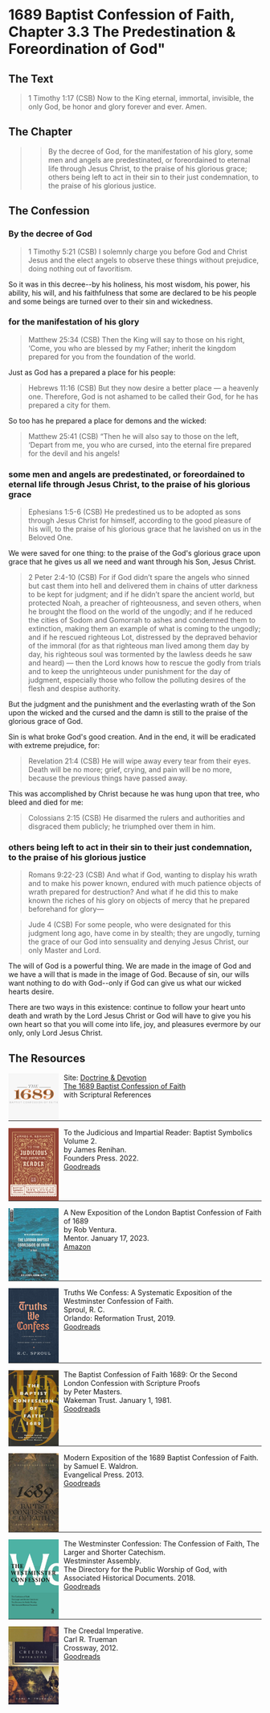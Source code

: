 # 1689 Baptist Confession of Faith, Chapter 3.3 The Predestination & Foreordination of God"
## The Text

>1 Timothy 1:17 (CSB) Now to the King eternal, immortal, invisible, the only God, be honor and glory forever and ever. Amen.

## The Chapter

>>By the decree of God, for the manifestation of his glory, some men and angels are predestinated, or foreordained to eternal life through Jesus Christ, to the praise of his glorious grace; others being left to act in their sin to their just condemnation, to the praise of his glorious justice.

## The Confession

### By the decree of God

>1 Timothy 5:21 (CSB) I solemnly charge you before God and Christ Jesus and the elect angels to observe these things without prejudice, doing nothing out of favoritism.

So it was in this decree--by his holiness, his most wisdom, his power, his ability, his will, and his faithfulness that some are declared to be his people and some beings are turned over to their sin and wickedness.

### for the manifestation of his glory

>Matthew 25:34 (CSB) Then the King will say to those on his right, ‘Come, you who are blessed by my Father; inherit the kingdom prepared for you from the foundation of the world.

Just as God has a prepared a place for his people:

>Hebrews 11:16 (CSB) But they now desire a better place — a heavenly one. Therefore, God is not ashamed to be called their God, for he has prepared a city for them.

So too has he prepared a place for demons and the wicked:

>Matthew 25:41 (CSB) “Then he will also say to those on the left, ‘Depart from me, you who are cursed, into the eternal fire prepared for the devil and his angels!

### some men and angels are predestinated, or foreordained to eternal life through Jesus Christ, to the praise of his glorious grace

>Ephesians 1:5-6 (CSB) He predestined us to be adopted as sons through Jesus Christ for himself, according to the good pleasure of his will, to the praise of his glorious grace that he lavished on us in the Beloved One.

We were saved for one thing: to the praise of the God's glorious grace upon grace that he gives us all we need and want through his Son, Jesus Christ.


>2 Peter 2:4-10 (CSB) For if God didn’t spare the angels who sinned but cast them into hell and delivered them in chains of utter darkness to be kept for judgment; and if he didn’t spare the ancient world, but protected Noah, a preacher of righteousness, and seven others, when he brought the flood on the world of the ungodly; and if he reduced the cities of Sodom and Gomorrah to ashes and condemned them to extinction, making them an example of what is coming to the ungodly; and if he rescued righteous Lot, distressed by the depraved behavior of the immoral (for as that righteous man lived among them day by day, his righteous soul was tormented by the lawless deeds he saw and heard) — then the Lord knows how to rescue the godly from trials and to keep the unrighteous under punishment for the day of judgment, especially those who follow the polluting desires of the flesh and despise authority.

But the judgment and the punishment and the everlasting wrath of the Son upon the wicked and the cursed and the damn is still to the praise of the glorious grace of God.

Sin is what broke God's good creation. And in the end, it will be eradicated with extreme prejudice, for:

>Revelation 21:4 (CSB) He will wipe away every tear from their eyes. Death will be no more; grief, crying, and pain will be no more, because the previous things have passed away.

This was accomplished by Christ because he was hung upon that tree, who bleed and died for me:

>Colossians 2:15 (CSB) He disarmed the rulers and authorities and disgraced them publicly; he triumphed over them in him.

### others being left to act in their sin to their just condemnation, to the praise of his glorious justice

>Romans 9:22-23 (CSB) And what if God, wanting to display his wrath and to make his power known, endured with much patience objects of wrath prepared for destruction? And what if he did this to make known the riches of his glory on objects of mercy that he prepared beforehand for glory—

>Jude 4 (CSB) For some people, who were designated for this judgment long ago, have come in by stealth; they are ungodly, turning the grace of our God into sensuality and denying Jesus Christ, our only Master and Lord.

The will of God is a powerful thing. We are made in the image of God and we have a will that is made in the image of God. Because of sin, our wills want nothing to do with God--only if God can give us what our wicked hearts desire.

There are two ways in this existence: continue to follow your heart unto death and wrath by the Lord Jesus Christ or God will have to give you his own heart so that you will come into life, joy, and pleasures evermore by our only, only Lord Jesus Christ.

## The Resources

<img src="images/dnd-1689-site-logo.png" align="left" width="100" style="padding-right: 10px" />Site: [Doctrine & Devotion](http://www.doctrineanddevotion.com/)  
[The 1689 Baptist Confession of Faith](https://www.the1689confession.com/)  
with Scriptural References

<p style="clear:both;">

---

<img src="images/confession-1689-judacious-reader-renihan.png" align="left" width="100" style="padding-right: 10px" />To the Judicious and Impartial Reader: Baptist Symbolics Volume 2.  
by James Renihan.  
Founders Press. 2022.  
[Goodreads](https://www.goodreads.com/book/show/17867976-modern-exposition-of-the-1689-baptist-confession-of-faith)

<p style="clear:both;">

---

<img src="images/confession-1689-new-exposition-ventura.jpg" align="left" width="100" style="padding-right: 10px" />A New Exposition of the London Baptist Confession of Faith of 1689    
by Rob Ventura.  
Mentor. January 17, 2023.  
[Amazon](https://www.amazon.com/Exposition-London-Baptist-Confession-Faith/dp/1527108902/ref=asc_df_1527108902/?tag=hyprod-20&linkCode=df0&hvadid=598295323603&hvpos=&hvnetw=g&hvrand=3877532160906942020&hvpone=&hvptwo=&hvqmt=&hvdev=c&hvdvcmdl=&hvlocint=&hvlocphy=9014286&hvtargid=pla-1722666080628&psc=1)

<p style="clear:both;">

---

<img src="images/confession-wcf-truths-we-confess-sproul.jpg" align="left" width="100" style="padding-right: 10px" />Truths We Confess: A Systematic Exposition of the Westminster Confession of Faith.  
Sproul, R. C.    
Orlando: Reformation Trust, 2019.  
[Goodreads](https://www.goodreads.com/book/show/50024945-truths-we-confess?ac=1&from_search=true&qid=ssTkBgIFwE&rank=1)

<p style="clear:both;">

---

<img src="images/confession-1689-masters.jpg" align="left" width="100" style="padding-right: 10px" />The Baptist Confession of Faith 1689: Or the Second London Confession with Scripture Proofs  
by Peter Masters.  
Wakeman Trust. January 1, 1981.  
[Goodreads](https://www.goodreads.com/book/show/1723671.Baptist_Confession_of_Faith_1689?ac=1&from_search=true&qid=HfdndsOLE6&rank=1)

<p style="clear:both;">

---

<img src="images/confession-1689-modern-exposition-waldron.jpg" align="left" width="100" style="padding-right: 10px" />Modern Exposition of the 1689 Baptist Confession of Faith.  
by Samuel E. Waldron.  
Evangelical Press. 2013.  
[Goodreads](https://www.goodreads.com/book/show/17867976-modern-exposition-of-the-1689-baptist-confession-of-faith)

<p style="clear:both;">

---

<img src="images/confession-wcf-banner-of-truth.jpg" align="left" width="100" style="padding-right: 10px" />The Westminster Confession: The Confession of Faith, The Larger and Shorter Catechism.  
Westminster Assembly.  
The Directory for the Public Worship of God, with Associated Historical Documents. 2018.   
[Goodreads](https://www.goodreads.com/book/show/39905592-the-westminster-confession?ac=1&from_search=true&qid=oMfahlcldC&rank=1)

<p style="clear:both;">

---

<img src="images/book-creedal-imperative-trueman.jpg" align="left" width="100" style="padding-right: 10px" />The Creedal Imperative.  
Carl R. Trueman    
Crossway, 2012.  
[Goodreads](https://www.goodreads.com/book/show/14452976-the-creedal-imperative?ac=1&from_search=true&qid=GTaJVGWwOY&rank=1)

<p style="clear:both;">
